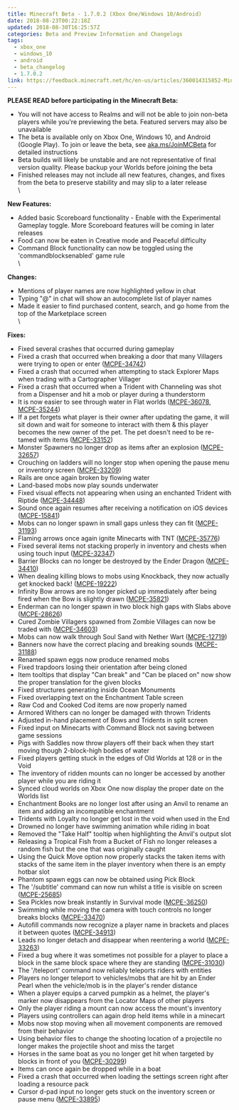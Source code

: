 ```yaml
---
title: Minecraft Beta - 1.7.0.2 (Xbox One/Windows 10/Android)
date: 2018-08-23T00:22:18Z
updated: 2018-08-30T16:25:57Z
categories: Beta and Preview Information and Changelogs
tags:
  - xbox_one
  - windows_10
  - android
  - beta_changelog
  - 1.7.0.2
link: https://feedback.minecraft.net/hc/en-us/articles/360014315852-Minecraft-Beta-1-7-0-2-Xbox-One-Windows-10-Android-
---
```


**PLEASE READ before participating in the Minecraft Beta:**

-   You will not have access to Realms and will not be able to join non-beta players while you\'re previewing the beta. Featured servers may also be unavailable
-   The beta is available only on Xbox One, Windows 10, and Android (Google Play). To join or leave the beta, see [aka.ms/JoinMCBeta](http://aka.ms/JoinMCBeta) for detailed instructions
-   Beta builds will likely be unstable and are not representative of final version quality. Please backup your Worlds before joining the beta
-   Finished releases may not include all new features, changes, and fixes from the beta to preserve stability and may slip to a later release\
    \

**New Features:**

-   Added basic Scoreboard functionality - Enable with the Experimental Gameplay toggle. More Scoreboard features will be coming in later releases
-   Food can now be eaten in Creative mode and Peaceful difficulty
-   Command Block functionality can now be toggled using the \'commandblocksenabled\' game rule\
    \

**Changes:**

-   Mentions of player names are now highlighted yellow in chat
-   Typing \"@\" in chat will show an autocomplete list of player names
-   Made it easier to find purchased content, search, and go home from the top of the Marketplace screen\
    \

**Fixes:**

-   Fixed several crashes that occurred during gameplay
-   Fixed a crash that occurred when breaking a door that many Villagers were trying to open or enter ([MCPE-34742](https://bugs.mojang.com/browse/MCPE-34742))
-   Fixed a crash that occurred when attempting to stack Explorer Maps when trading with a Cartographer Villager
-   Fixed a crash that occurred when a Trident with Channeling was shot from a Dispenser and hit a mob or player during a thunderstorm
-   It is now easier to see through water in Flat worlds ([MCPE-36078](https://bugs.mojang.com/browse/MCPE-36078), [MCPE-35244](https://bugs.mojang.com/browse/MCPE-35244))
-   If a pet forgets what player is their owner after updating the game, it will sit down and wait for someone to interact with them & this player becomes the new owner of the pet. The pet doesn\'t need to be re-tamed with items ([MCPE-33152](https://bugs.mojang.com/browse/MCPE-33152))
-   Monster Spawners no longer drop as items after an explosion ([MCPE-32657](https://bugs.mojang.com/browse/MCPE-32657))
-   Crouching on ladders will no longer stop when opening the pause menu or inventory screen ([MCPE-33209](https://bugs.mojang.com/browse/MCPE-33209))
-   Rails are once again broken by flowing water
-   Land-based mobs now play sounds underwater
-   Fixed visual effects not appearing when using an enchanted Trident with Riptide ([MCPE-34448](https://bugs.mojang.com/browse/MCPE-34448))
-   Sound once again resumes after receiving a notification on iOS devices ([MCPE-15841](https://bugs.mojang.com/browse/MCPE-15841))
-   Mobs can no longer spawn in small gaps unless they can fit ([MCPE-31193](https://bugs.mojang.com/browse/MCPE-31193))
-   Flaming arrows once again ignite Minecarts with TNT ([MCPE-35776](https://bugs.mojang.com/browse/MCPE-35776))
-   Fixed several items not stacking properly in inventory and chests when using touch input ([MCPE-32347](https://bugs.mojang.com/browse/MCPE-32347))
-   Barrier Blocks can no longer be destroyed by the Ender Dragon ([MCPE-34410](https://bugs.mojang.com/browse/MCPE-34410))
-   When dealing killing blows to mobs using Knockback, they now actually get knocked back! ([MCPE-19222](https://bugs.mojang.com/browse/MCPE-19222))
-   Infinity Bow arrows are no longer picked up immediately after being fired when the Bow is slightly drawn ([MCPE-35821](https://bugs.mojang.com/browse/MCPE-35821))
-   Enderman can no longer spawn in two block high gaps with Slabs above ([MCPE-28626](https://bugs.mojang.com/browse/MCPE-28626))
-   Cured Zombie Villagers spawned from Zombie Villages can now be traded with ([MCPE-34603](https://bugs.mojang.com/browse/MCPE-34603))
-   Mobs can now walk through Soul Sand with Nether Wart ([MCPE-12719](https://bugs.mojang.com/browse/MCPE-12719))
-   Banners now have the correct placing and breaking sounds ([MCPE-31188](https://bugs.mojang.com/browse/MCPE-31188))
-   Renamed spawn eggs now produce renamed mobs
-   Fixed trapdoors losing their orientation after being cloned
-   Item tooltips that display \"Can break\" and \"Can be placed on\" now show the proper translation for the given blocks
-   Fixed structures generating inside Ocean Monuments
-   Fixed overlapping text on the Enchantment Table screen
-   Raw Cod and Cooked Cod items are now properly named
-   Armored Withers can no longer be damaged with thrown Tridents
-   Adjusted in-hand placement of Bows and Tridents in split screen
-   Fixed input on Minecarts with Command Block not saving between game sessions
-   Pigs with Saddles now throw players off their back when they start moving though 2-block-high bodies of water
-   Fixed players getting stuck in the edges of Old Worlds at 128 or in the Void
-   The inventory of ridden mounts can no longer be accessed by another player while you are riding it
-   Synced cloud worlds on Xbox One now display the proper date on the Worlds list
-   Enchantment Books are no longer lost after using an Anvil to rename an item and adding an incompatible enchantment
-   Tridents with Loyalty no longer get lost in the void when used in the End
-   Drowned no longer have swimming animation while riding in boat
-   Removed the \"Take Half\" tooltip when highlighting the Anvil\'s output slot
-   Releasing a Tropical Fish from a Bucket of Fish no longer releases a random fish but the one that was originally caught
-   Using the Quick Move option now properly stacks the taken items with stacks of the same item in the player inventory when there is an empty hotbar slot
-   Phantom spawn eggs can now be obtained using Pick Block
-   The \'/subtitle\' command can now run whilst a title is visible on screen ([MCPE-25685](https://bugs.mojang.com/browse/MCPE-25685))
-   Sea Pickles now break instantly in Survival mode ([MCPE-36250](https://bugs.mojang.com/browse/MCPE-36250))
-   Swimming while moving the camera with touch controls no longer breaks blocks ([MCPE-33470](https://bugs.mojang.com/browse/MCPE-33470))
-   Autofill commands now recognize a player name in brackets and places it between quotes ([MCPE-34913](https://bugs.mojang.com/browse/MCPE-34913))
-   Leads no longer detach and disappear when reentering a world ([MCPE-33263](https://bugs.mojang.com/browse/MCPE-33263))
-   Fixed a bug where it was sometimes not possible for a player to place a block in the same block space where they are standing ([MCPE-31030](https://bugs.mojang.com/browse/MCPE-31030))
-   The \'/teleport\' command now reliably teleports riders with entities
-   Players no longer teleport to vehicles/mobs that are hit by an Ender Pearl when the vehicle/mob is in the player\'s render distance
-   When a player equips a carved pumpkin as a helmet, the player\'s marker now disappears from the Locator Maps of other players
-   Only the player riding a mount can now access the mount\'s inventory
-   Players using controllers can again drop held items while in a minecart
-   Mobs now stop moving when all movement components are removed from their behavior
-   Using behavior files to change the shooting location of a projectile no longer makes the projectile shoot and miss the target
-   Horses in the same boat as you no longer get hit when targeted by blocks in front of you ([MCPE-30299](https://bugs.mojang.com/browse/MCPE-30299))
-   Items can once again be dropped while in a boat
-   Fixed a crash that occurred when loading the settings screen right after loading a resource pack
-   Cursor d-pad input no longer gets stuck on the inventory screen or pause menu ([MCPE-33895](https://bugs.mojang.com/browse/MCPE-33895))
